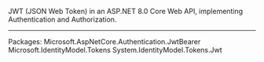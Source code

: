 JWT (JSON Web Token) in an ASP.NET 8.0 Core Web API, implementing Authentication and Authorization.

-------------------------------------------------------------------------------------------------
Packages:
Microsoft.AspNetCore.Authentication.JwtBearer 
Microsoft.IdentityModel.Tokens 
System.IdentityModel.Tokens.Jwt 
